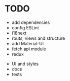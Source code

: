 # TODO
 + add dependencies
 + config ESLint
 + i18next
 + routs, views and structure
 + add Material-UI
 + fetch api module
 + redux
 - UI and styles
 - docs
 - tests